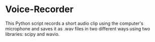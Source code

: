 # Voice-Recorder
This Python script records a short audio clip using the computer's microphone and saves it as .wav files in two different ways using two libraries: scipy and wavio.
